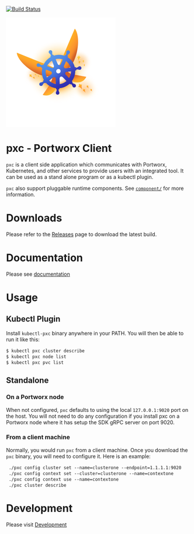 [![Build Status](https://travis-ci.com/portworx/pxc.svg?token=koUsyDmAMgMD5TViiacc&branch=master)](https://travis-ci.com/portworx/pxc)

[![pxc](docs/images/pxc.png)](docs/images/pxc.png)

# pxc - Portworx Client
`pxc` is a client side application which communicates with Portworx, Kubernetes,
and other services to provide users with an integrated tool. It can be used as
a stand alone program or as a kubectl plugin.

`pxc` also support pluggable runtime components. See [`component/`](component)
for more information.

# Downloads
Please refer to the [Releases](https://github.com/portworx/pxc/releases) page to
download the latest build.

# Documentation

Please see [documentation](docs/usage/pxc.md)

# Usage

## Kubectl Plugin
Install `kubectl-pxc` binary anywhere in your PATH. You will
then be able to run it like this:

```
$ kubectl pxc cluster describe
$ kubectl pxc node list
$ kubectl pxc pvc list
```

## Standalone

### On a Portworx node
When not configured, `pxc` defaults to using the local `127.0.0.1:9020` port on the host.
You will not need to do any configuration if you install pxc on a Portworx node where it
has setup the SDK gRPC server on port 9020.

### From a client machine

Normally, you would run `pxc` from a client machine. Once you download the `pxc` binary,
you will need to configure it. Here is an example:

```
 ./pxc config cluster set --name=clusterone --endpoint=1.1.1.1:9020
 ./pxc config context set --cluster=clusterone --name=contextone
 ./pxc config context use --name=contextone
 ./pxc cluster describe
```

# Development
Please visit [Development](docs/devel.md)


